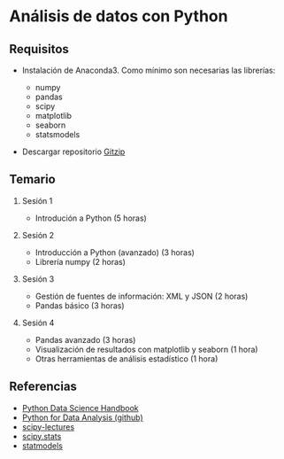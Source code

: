 # Análisis de datos con Python

## Requisitos

* Instalación de Anaconda3. Como mínimo son necesarias las librerías:
    + numpy
    + pandas
    + scipy
    + matplotlib
    + seaborn
    + statsmodels

* Descargar repositorio [Gitzip](https://kinolien.github.io/gitzip/)

## Temario

1. Sesión 1
    * Introdución a Python (5 horas)

2. Sesión 2
    * Introducción a Python (avanzado) (3 horas)
    * Librería numpy (2 horas)

3. Sesión 3
    * Gestión de fuentes de información: XML y JSON (2 horas)
    * Pandas básico (3 horas)

4. Sesión 4
    * Pandas avanzado (3 horas)
    * Visualización de resultados con matplotlib y seaborn (1 hora)
    * Otras herramientas de análisis estadístico (1 hora)


## Referencias

  * [Python Data Science Handbook](https://jakevdp.github.io/PythonDataScienceHandbook/)
  * [Python for Data Analysis (github)](https://github.com/wesm/pydata-book)
  * [scipy-lectures](https://www.scipy-lectures.org/)
  * [scipy.stats](https://docs.scipy.org/doc/scipy/reference/tutorial/stats.html)
  * [statmodels](https://www.statsmodels.org/stable/index.html)
